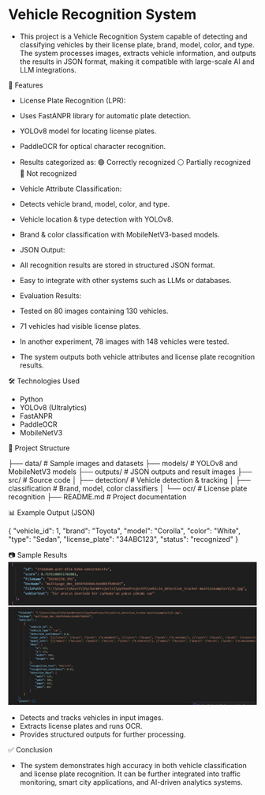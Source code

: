 # Vehicle Recognition System
- This project is a Vehicle Recognition System capable of detecting and classifying vehicles by their license plate, brand, model, color, and type. The system processes images, extracts vehicle information, and outputs the results in JSON format, making it compatible with large-scale AI and LLM integrations.


🚀 Features

- License Plate Recognition (LPR):
- Uses FastANPR library for automatic plate detection.
- YOLOv8 model for locating license plates.
- PaddleOCR for optical character recognition.
- Results categorized as:
🟢 Correctly recognized
⚪ Partially recognized
🔴 Not recognized


- Vehicle Attribute Classification:
- Detects vehicle brand, model, color, and type.
- Vehicle location & type detection with YOLOv8.
- Brand & color classification with MobileNetV3-based models.

- JSON Output:
- All recognition results are stored in structured JSON format.
- Easy to integrate with other systems such as LLMs or databases.

- Evaluation Results:
- Tested on 80 images containing 130 vehicles.
- 71 vehicles had visible license plates.
- In another experiment, 78 images with 148 vehicles were tested.
- The system outputs both vehicle attributes and license plate recognition results.

🛠️ Technologies Used

- Python
- YOLOv8 (Ultralytics)
- FastANPR
- PaddleOCR
- MobileNetV3

📂 Project Structure

├── data/              # Sample images and datasets
├── models/            # YOLOv8 and MobileNetV3 models
├── outputs/           # JSON outputs and result images
├── src/               # Source code
│   ├── detection/     # Vehicle detection & tracking
│   ├── classification # Brand, model, color classifiers
│   └── ocr/           # License plate recognition
├── README.md          # Project documentation


📊 Example Output (JSON)

{
  "vehicle_id": 1,
  "brand": "Toyota",
  "model": "Corolla",
  "color": "White",
  "type": "Sedan",
  "license_plate": "34ABC123",
  "status": "recognized"
}

📷 Sample Results
![Vehicle-Recognition-System](Screenshot_1.jpg)
![Vehicle-Recognition-System](Screenshot_2.jpg)
- Detects and tracks vehicles in input images.
- Extracts license plates and runs OCR.
- Provides structured outputs for further processing.



✅ Conclusion
- The system demonstrates high accuracy in both vehicle classification and license plate recognition. It can be further integrated into traffic monitoring, smart city applications, and AI-driven analytics systems.


























